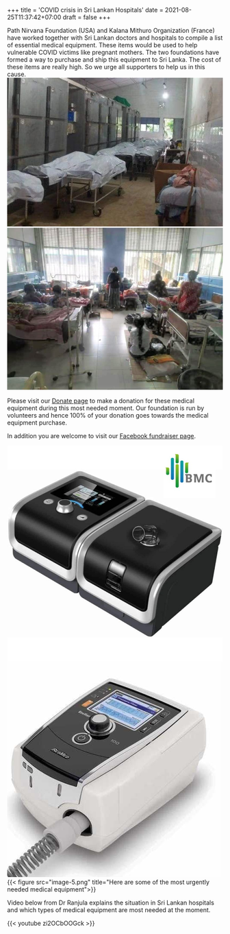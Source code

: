 +++
title = 'COVID crisis in Sri Lankan Hospitals'
date = 2021-08-25T11:37:42+07:00
draft = false
+++

Path Nirvana Foundation (USA) and Kalana Mithuro Organization (France) have worked together with Sri Lankan doctors and hospitals to compile a list of essential medical equipment. These items would be used to help vulnerable COVID victims like pregnant mothers. The two foundations have formed a way to purchase and ship this equipment to Sri Lanka. The cost of these items are really high. So we urge all supporters to help us in this cause.
![logo](image-1.jpg)
![logo](image-2.jpg)

Please visit our [Donate page](/donate) to make a donation for these medical equipment during this most needed moment. Our foundation is run by volunteers and hence 100% of your donation goes towards the medical equipment purchase.

In addition you are welcome to visit our [Facebook fundraiser page](https://www.facebook.com/donate/136449685321578/).

![logo](image-3.jpg)
![logo](image-4.jpg)
{{< figure src="image-5.png" title="Here are some of the most urgently needed medical equipment">}}

Video below from Dr Ranjula explains the situation in Sri Lankan hospitals and which types of medical equipment are most needed at the moment.

{{< youtube zi2OCbOOGck >}}